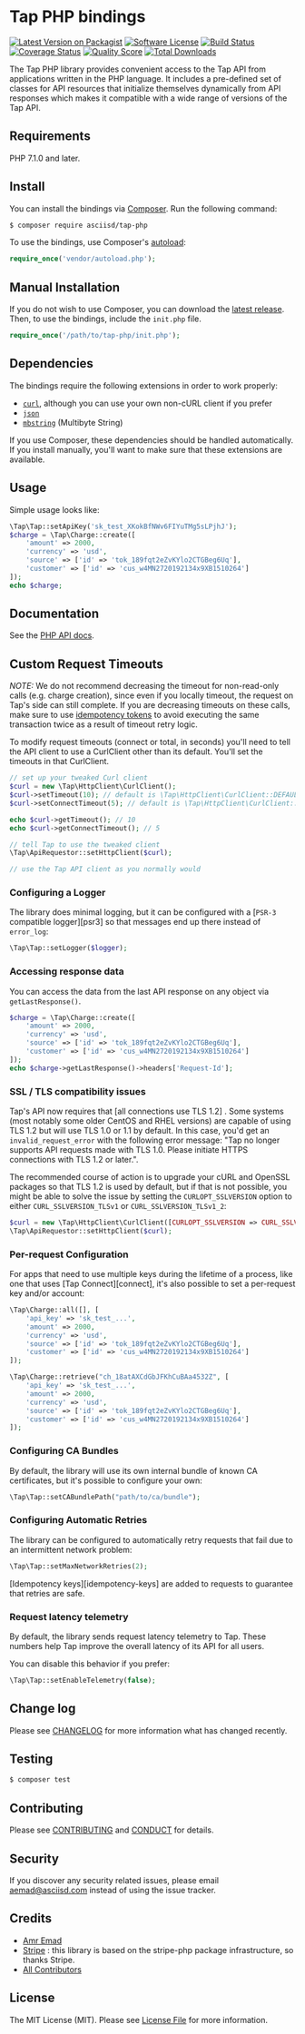 # Tap PHP bindings

[![Latest Version on Packagist][ico-version]][link-packagist]
[![Software License][ico-license]](LICENSE.md)
[![Build Status][ico-travis]][link-travis]
[![Coverage Status][ico-scrutinizer]][link-scrutinizer]
[![Quality Score][ico-code-quality]][link-code-quality]
[![Total Downloads][ico-downloads]][link-downloads]

The Tap PHP library provides convenient access to the Tap API from applications written in the PHP language. It includes a pre-defined set of classes for API resources that initialize themselves dynamically from API responses which makes it compatible with a wide range of versions of the Tap API.

## Requirements

PHP 7.1.0 and later.

## Install

You can install the bindings via [Composer](http://getcomposer.org/). Run the following command:

``` bash
$ composer require asciisd/tap-php
```

To use the bindings, use Composer's [autoload](https://getcomposer.org/doc/01-basic-usage.md#autoloading):

```php
require_once('vendor/autoload.php');
```

## Manual Installation

If you do not wish to use Composer, you can download the [latest release](https://github.com/asciisd/tap-php/releases). Then, to use the bindings, include the `init.php` file.

```php
require_once('/path/to/tap-php/init.php');
```

## Dependencies

The bindings require the following extensions in order to work properly:

- [`curl`](https://secure.php.net/manual/en/book.curl.php), although you can use your own non-cURL client if you prefer
- [`json`](https://secure.php.net/manual/en/book.json.php)
- [`mbstring`](https://secure.php.net/manual/en/book.mbstring.php) (Multibyte String)

If you use Composer, these dependencies should be handled automatically. If you install manually, you'll want to make sure that these extensions are available.


## Usage

Simple usage looks like:

```php
\Tap\Tap::setApiKey('sk_test_XKokBfNWv6FIYuTMg5sLPjhJ');
$charge = \Tap\Charge::create([
    'amount' => 2000, 
    'currency' => 'usd', 
    'source' => ['id' => 'tok_189fqt2eZvKYlo2CTGBeg6Uq'], 
    'customer' => ['id' => 'cus_w4MN2720192134x9XB1510264']
]);
echo $charge;
```

## Documentation

See the [PHP API docs](https://asciisd.com/tap/docs/api/php#intro).

## Custom Request Timeouts

*NOTE:* We do not recommend decreasing the timeout for non-read-only calls (e.g. charge creation), since even if you locally timeout, the request on Tap's side can still complete. If you are decreasing timeouts on these calls, make sure to use [idempotency tokens](https://tap.com/docs/api/php#idempotent_requests) to avoid executing the same transaction twice as a result of timeout retry logic.

To modify request timeouts (connect or total, in seconds) you'll need to tell the API client to use a CurlClient other than its default. You'll set the timeouts in that CurlClient.

```php
// set up your tweaked Curl client
$curl = new \Tap\HttpClient\CurlClient();
$curl->setTimeout(10); // default is \Tap\HttpClient\CurlClient::DEFAULT_TIMEOUT
$curl->setConnectTimeout(5); // default is \Tap\HttpClient\CurlClient::DEFAULT_CONNECT_TIMEOUT

echo $curl->getTimeout(); // 10
echo $curl->getConnectTimeout(); // 5

// tell Tap to use the tweaked client
\Tap\ApiRequestor::setHttpClient($curl);

// use the Tap API client as you normally would
```

### Configuring a Logger

The library does minimal logging, but it can be configured
with a [`PSR-3` compatible logger][psr3] so that messages
end up there instead of `error_log`:

```php
\Tap\Tap::setLogger($logger);
```

### Accessing response data

You can access the data from the last API response on any object via `getLastResponse()`.

```php
$charge = \Tap\Charge::create([
    'amount' => 2000, 
    'currency' => 'usd', 
    'source' => ['id' => 'tok_189fqt2eZvKYlo2CTGBeg6Uq'], 
    'customer' => ['id' => 'cus_w4MN2720192134x9XB1510264']
]);
echo $charge->getLastResponse()->headers['Request-Id'];
```

### SSL / TLS compatibility issues

Tap's API now requires that [all connections use TLS 1.2] . Some systems (most notably some older CentOS and RHEL versions) are capable of using TLS 1.2 but will use TLS 1.0 or 1.1 by default. In this case, you'd get an `invalid_request_error` with the following error message: "Tap no longer supports API requests made with TLS 1.0. Please initiate HTTPS connections with TLS 1.2 or later.".

The recommended course of action is to upgrade your cURL and OpenSSL packages so that TLS 1.2 is used by default, but if that is not possible, you might be able to solve the issue by setting the `CURLOPT_SSLVERSION` option to either `CURL_SSLVERSION_TLSv1` or `CURL_SSLVERSION_TLSv1_2`:

```php
$curl = new \Tap\HttpClient\CurlClient([CURLOPT_SSLVERSION => CURL_SSLVERSION_TLSv1]);
\Tap\ApiRequestor::setHttpClient($curl);
```

### Per-request Configuration

For apps that need to use multiple keys during the lifetime of a process, like
one that uses [Tap Connect][connect], it's also possible to set a
per-request key and/or account:

```php
\Tap\Charge::all([], [
    'api_key' => 'sk_test_...',
    'amount' => 2000, 
    'currency' => 'usd', 
    'source' => ['id' => 'tok_189fqt2eZvKYlo2CTGBeg6Uq'], 
    'customer' => ['id' => 'cus_w4MN2720192134x9XB1510264']
]);

\Tap\Charge::retrieve("ch_18atAXCdGbJFKhCuBAa4532Z", [
    'api_key' => 'sk_test_...',
    'amount' => 2000, 
    'currency' => 'usd', 
    'source' => ['id' => 'tok_189fqt2eZvKYlo2CTGBeg6Uq'], 
    'customer' => ['id' => 'cus_w4MN2720192134x9XB1510264']
]);
```

### Configuring CA Bundles

By default, the library will use its own internal bundle of known CA
certificates, but it's possible to configure your own:

```php
\Tap\Tap::setCABundlePath("path/to/ca/bundle");
```

### Configuring Automatic Retries

The library can be configured to automatically retry requests that fail due to
an intermittent network problem:

```php
\Tap\Tap::setMaxNetworkRetries(2);
```

[Idempotency keys][idempotency-keys] are added to requests to guarantee that
retries are safe.

### Request latency telemetry

By default, the library sends request latency telemetry to Tap. These
numbers help Tap improve the overall latency of its API for all users.

You can disable this behavior if you prefer:

```php
\Tap\Tap::setEnableTelemetry(false);
```

## Change log

Please see [CHANGELOG](CHANGELOG.md) for more information what has changed recently.

## Testing

``` bash
$ composer test
```

## Contributing

Please see [CONTRIBUTING](CONTRIBUTING.md) and [CONDUCT](CONDUCT.md) for details.

## Security

If you discover any security related issues, please email aemad@asciisd.com instead of using the issue tracker.

## Credits

- [Amr Emad][link-author]
- [Stripe][link-stripe] : this library is based on the stripe-php package infrastructure, so thanks Stripe.
- [All Contributors][link-contributors]

## License

The MIT License (MIT). Please see [License File](LICENSE.md) for more information.

[ico-version]: https://img.shields.io/packagist/v/asciisd/tap-php.svg?style=flat-square
[ico-license]: https://img.shields.io/badge/license-MIT-brightgreen.svg?style=flat-square
[ico-travis]: https://img.shields.io/travis/asciisd/tap-php/master.svg?style=flat-square
[ico-scrutinizer]: https://img.shields.io/scrutinizer/coverage/g/asciisd/tap-php.svg?style=flat-square
[ico-code-quality]: https://img.shields.io/scrutinizer/g/asciisd/tap-php.svg?style=flat-square
[ico-downloads]: https://img.shields.io/packagist/dt/asciisd/tap-php.svg?style=flat-square

[link-packagist]: https://packagist.org/packages/asciisd/tap-php
[link-travis]: https://travis-ci.org/asciisd/tap-php
[link-scrutinizer]: https://scrutinizer-ci.com/g/asciisd/tap-php/code-structure
[link-code-quality]: https://scrutinizer-ci.com/g/asciisd/tap-php
[link-downloads]: https://packagist.org/packages/asciisd/tap-php
[link-author]: https://github.com/aemaddin
[link-contributors]: ../../contributors
[link-stripe]: https://stripe.com
